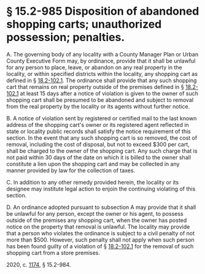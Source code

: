 # § 15.2-985 Disposition of abandoned shopping carts; unauthorized possession; penalties.

<p>A. The governing body of any locality with a County Manager Plan or Urban County Executive Form may, by ordinance, provide that it shall be unlawful for any person to place, leave, or abandon on any real property in the locality, or within specified districts within the locality, any shopping cart as defined in § <a href='/vacode/18.2-102.1/'>18.2-102.1</a>. The ordinance shall provide that any such shopping cart that remains on real property outside of the premises defined in § <a href='/vacode/18.2-102.1/'>18.2-102.1</a> at least 15 days after a notice of violation is given to the owner of such shopping cart shall be presumed to be abandoned and subject to removal from the real property by the locality or its agents without further notice.</p><p>B. A notice of violation sent by registered or certified mail to the last known address of the shopping cart's owner or its registered agent reflected in state or locality public records shall satisfy the notice requirement of this section. In the event that any such shopping cart is so removed, the cost of removal, including the cost of disposal, but not to exceed $300 per cart, shall be charged to the owner of the shopping cart. Any such charge that is not paid within 30 days of the date on which it is billed to the owner shall constitute a lien upon the shopping cart and may be collected in any manner provided by law for the collection of taxes.</p><p>C. In addition to any other remedy provided herein, the locality or its designee may institute legal action to enjoin the continuing violating of this section.</p><p>D. An ordinance adopted pursuant to subsection A may provide that it shall be unlawful for any person, except the owner or his agent, to possess outside of the premises any shopping cart, when the owner has posted notice on the property that removal is unlawful. The locality may provide that a person who violates the ordinance is subject to a civil penalty of not more than $500. However, such penalty shall not apply when such person has been found guilty of a violation of § <a href='/vacode/18.2-102.1/'>18.2-102.1</a> for the removal of such shopping cart from a store premises.</p><p>2020, c. <a href='http://lis.virginia.gov/cgi-bin/legp604.exe?201+ful+CHAP1174'>1174</a>, § 15.2-984.</p>